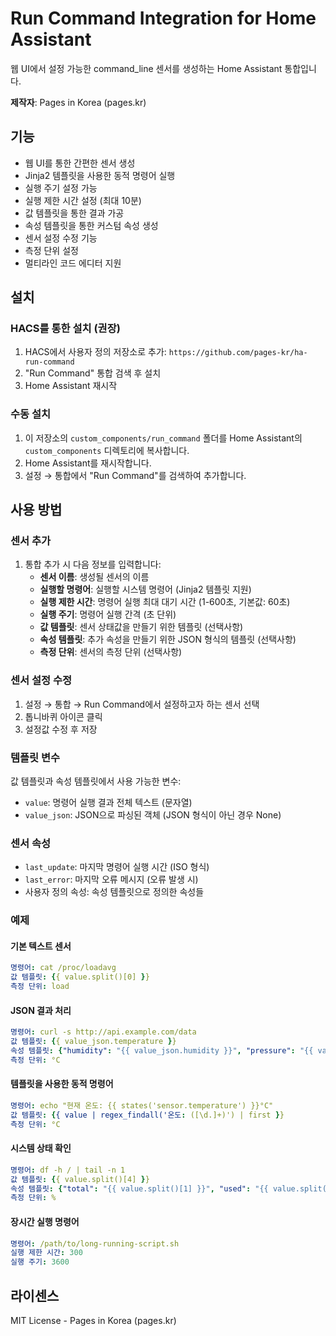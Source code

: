 # Run Command Integration for Home Assistant

웹 UI에서 설정 가능한 command_line 센서를 생성하는 Home Assistant 통합입니다.

**제작자**: Pages in Korea (pages.kr)

## 기능

- 웹 UI를 통한 간편한 센서 생성
- Jinja2 템플릿을 사용한 동적 명령어 실행
- 실행 주기 설정 가능
- 실행 제한 시간 설정 (최대 10분)
- 값 템플릿을 통한 결과 가공
- 속성 템플릿을 통한 커스텀 속성 생성
- 센서 설정 수정 기능
- 측정 단위 설정
- 멀티라인 코드 에디터 지원

## 설치

### HACS를 통한 설치 (권장)

1. HACS에서 사용자 정의 저장소로 추가: `https://github.com/pages-kr/ha-run-command`
2. "Run Command" 통합 검색 후 설치
3. Home Assistant 재시작

### 수동 설치

1. 이 저장소의 `custom_components/run_command` 폴더를 Home Assistant의 `custom_components` 디렉토리에 복사합니다.
2. Home Assistant를 재시작합니다.
3. 설정 → 통합에서 "Run Command"를 검색하여 추가합니다.

## 사용 방법

### 센서 추가

1. 통합 추가 시 다음 정보를 입력합니다:
   - **센서 이름**: 생성될 센서의 이름
   - **실행할 명령어**: 실행할 시스템 명령어 (Jinja2 템플릿 지원)
   - **실행 제한 시간**: 명령어 실행 최대 대기 시간 (1-600초, 기본값: 60초)
   - **실행 주기**: 명령어 실행 간격 (초 단위)
   - **값 템플릿**: 센서 상태값을 만들기 위한 템플릿 (선택사항)
   - **속성 템플릿**: 추가 속성을 만들기 위한 JSON 형식의 템플릿 (선택사항)
   - **측정 단위**: 센서의 측정 단위 (선택사항)

### 센서 설정 수정

1. 설정 → 통합 → Run Command에서 설정하고자 하는 센서 선택
2. 톱니바퀴 아이콘 클릭
3. 설정값 수정 후 저장

### 템플릿 변수

값 템플릿과 속성 템플릿에서 사용 가능한 변수:
- `value`: 명령어 실행 결과 전체 텍스트 (문자열)
- `value_json`: JSON으로 파싱된 객체 (JSON 형식이 아닌 경우 None)

### 센서 속성

- `last_update`: 마지막 명령어 실행 시간 (ISO 형식)
- `last_error`: 마지막 오류 메시지 (오류 발생 시)
- 사용자 정의 속성: 속성 템플릿으로 정의한 속성들

### 예제

#### 기본 텍스트 센서
```yaml
명령어: cat /proc/loadavg
값 템플릿: {{ value.split()[0] }}
측정 단위: load
```

#### JSON 결과 처리
```yaml
명령어: curl -s http://api.example.com/data
값 템플릿: {{ value_json.temperature }}
속성 템플릿: {"humidity": "{{ value_json.humidity }}", "pressure": "{{ value_json.pressure }}", "raw_data": "{{ value }}"}
측정 단위: °C
```

#### 템플릿을 사용한 동적 명령어
```yaml
명령어: echo "현재 온도: {{ states('sensor.temperature') }}°C"
값 템플릿: {{ value | regex_findall('온도: ([\d.]+)') | first }}
측정 단위: °C
```

#### 시스템 상태 확인
```yaml
명령어: df -h / | tail -n 1
값 템플릿: {{ value.split()[4] }}
속성 템플릿: {"total": "{{ value.split()[1] }}", "used": "{{ value.split()[2] }}", "available": "{{ value.split()[3] }}"}
측정 단위: %
```

#### 장시간 실행 명령어
```yaml
명령어: /path/to/long-running-script.sh
실행 제한 시간: 300
실행 주기: 3600
```

## 라이센스

MIT License - Pages in Korea (pages.kr)
